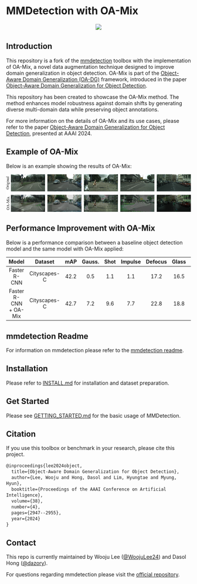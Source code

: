 # MMDetection with OA-Mix

<div align=center>
    <img src="resources/oamix_examples.gif" width="640"/>
</div>

## Introduction

This repository is a fork of the [mmdetection](https://github.com/open-mmlab/mmdetection) toolbox with the implementation of OA-Mix,
a novel data augmentation technique designed to improve domain generalization in object detection.
OA-Mix is part of the [Object-Aware Domain Generalization (OA-DG)](https://github.com/woojulee24/OA-DG) framework,
introduced in the paper [Object-Aware Domain Generalization for Object Detection](https://ojs.aaai.org/index.php/AAAI/article/view/28076).

This repository has been created to showcase the OA-Mix method.
The method enhances model robustness against domain shifts by generating diverse multi-domain data while preserving object annotations.

For more information on the details of OA-Mix and its use cases,
please refer to the paper [Object-Aware Domain Generalization for Object Detection](https://ojs.aaai.org/index.php/AAAI/article/view/28076), presented at AAAI 2024.

## Example of OA-Mix

Below is an example showing the results of OA-Mix:

<div align=center>
<img src="resources/oamix_examples.png" width="1200"/>
</div>

## Performance Improvement with OA-Mix

Below is a performance comparison between a baseline object detection model and the same model with OA-Mix applied:

|         Model         |   Dataset    | mAP  | Gauss. | Shot | Impulse | Defocus | Glass | Motion | Zoom | Snow | Frost | Fog  | Bright | Contrast | Elastic | Pixel | JPEG | mPC  |
| :-------------------: | :----------: | :--: | :----: | :--: | :-----: | :-----: | :---: | :----: | :--: | :--: | :---: | :--: | :----: | :------: | :-----: | ----- | :--: | :--: |
|     Faster R-CNN      | Cityscapes-C | 42.2 |  0.5   | 1.1  |   1.1   |  17.2   | 16.5  |  18.3  | 2.1  | 2.2  | 12.3  | 29.8 |  32.0  |   24.1   |  40.1   | 18.7  | 15.1 | 15.4 |
| Faster R-CNN + OA-Mix | Cityscapes-C | 42.7 |  7.2   | 9.6  |   7.7   |  22.8   | 18.8  |  21.9  | 5.4  | 5.2  | 23.6  | 37.3 |  38.7  |   31.9   |  40.2   | 22.2  | 20.2 | 20.8 |

## mmdetection Readme

For information on mmdetection please refer to the [mmdetection readme](MMDETECTION_README.md).

## Installation

Please refer to [INSTALL.md](INSTALL.md) for installation and dataset preparation.

## Get Started

Please see [GETTING_STARTED.md](GETTING_STARTED.md) for the basic usage of MMDetection.

## Citation

If you use this toolbox or benchmark in your research, please cite this project.

```
@inproceedings{lee2024object,
  title={Object-Aware Domain Generalization for Object Detection},
  author={Lee, Wooju and Hong, Dasol and Lim, Hyungtae and Myung, Hyun},
  booktitle={Proceedings of the AAAI Conference on Artificial Intelligence},
  volume={38},
  number={4},
  pages={2947--2955},
  year={2024}
}
```

## Contact

This repo is currently maintained by Wooju Lee ([@WoojuLee24](https://github.com/WoojuLee24)) and Dasol Hong ([@dazory](https://github.com/dazory)).

For questions regarding mmdetection please visit the [official repository](https://github.com/open-mmlab/mmdetection).
